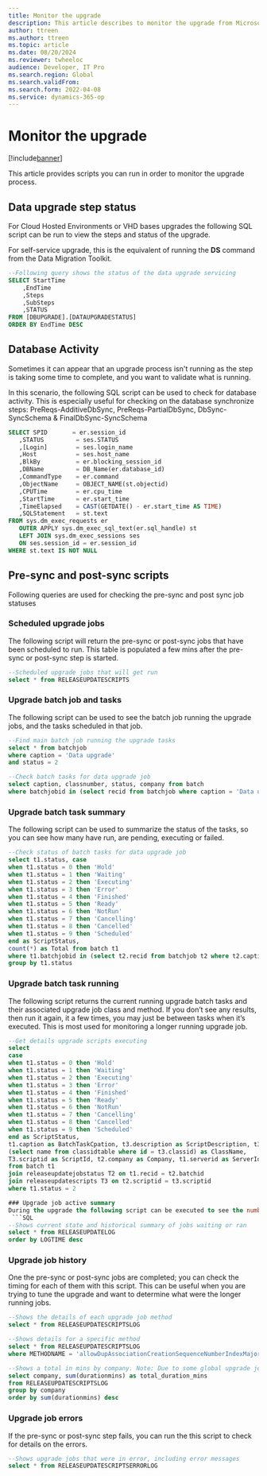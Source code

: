 ```yaml
---
title: Monitor the upgrade
description: This article describes to monitor the upgrade from Microsoft Dynamics 2012 to Dynamics 365 Finance.
author: ttreen
ms.author: ttreen
ms.topic: article
ms.date: 08/20/2024
ms.reviewer: twheeloc
audience: Developer, IT Pro
ms.search.region: Global
ms.search.validFrom: 
ms.search.form: 2022-04-08
ms.service: dynamics-365-op
---
```


# Monitor the upgrade

[!include[banner](../includes/banner.md)]

This article provides scripts you can run in order to monitor the upgrade process.

## Data upgrade step status
For Cloud Hosted Environments or VHD bases upgrades the following SQL script can be run to view the steps and status of the upgrade.

For self-service upgrade, this is the equivalent of running the **DS** command from the Data Migration Toolkit. 
```SQL
--Following query shows the status of the data upgrade servicing 
SELECT StartTime
	,EndTime
	,Steps
	,SubSteps
	,STATUS
FROM [DBUPGRADE].[DATAUPGRADESTATUS]
ORDER BY EndTime DESC
```

## Database Activity  
Sometimes it can appear that an upgrade process isn't running as the step is taking some time to complete, and you want to validate what is running.

In this scenario, the following SQL script can be used to check for database activity. This is especially useful for checking on the database synchronize steps: PreReqs-AdditiveDbSync, PreReqs-PartialDbSync, DbSync-SyncSchema & FinalDbSync-SyncSchema
 ```SQL
SELECT SPID       = er.session_id
    ,STATUS         = ses.STATUS
    ,[Login]        = ses.login_name
    ,Host           = ses.host_name
    ,BlkBy          = er.blocking_session_id
    ,DBName         = DB_Name(er.database_id)
    ,CommandType    = er.command
    ,ObjectName     = OBJECT_NAME(st.objectid)
    ,CPUTime        = er.cpu_time
    ,StartTime      = er.start_time
    ,TimeElapsed    = CAST(GETDATE() - er.start_time AS TIME)
    ,SQLStatement   = st.text
FROM sys.dm_exec_requests er
    OUTER APPLY sys.dm_exec_sql_text(er.sql_handle) st
    LEFT JOIN sys.dm_exec_sessions ses
    ON ses.session_id = er.session_id
WHERE st.text IS NOT NULL
```

## Pre-sync and post-sync scripts
Following queries are used for checking the pre-sync and post sync job statuses

### Scheduled upgrade jobs
The following script will return the pre-sync or post-sync jobs that have been scheduled to run. This table is populated a few mins after the pre-sync or post-sync step is started.
```SQL
--Scheduled upgrade jobs that will get run
select * from RELEASEUPDATESCRIPTS
 ```
### Upgrade batch job and tasks
The following script can be used to see the batch job running the upgrade jobs, and the tasks scheduled in that job.
```SQL
--Find main batch job running the upgrade tasks
select * from batchjob
where caption = 'Data upgrade'
and status = 2

--Check batch tasks for data upgrade job
select caption, classnumber, status, company from batch
where batchjobid in (select recid from batchjob where caption = 'Data upgrade' and status = 2)
 ```

### Upgrade batch task summary
The following script can be used to summarize the status of the tasks, so you can see how many have run, are pending, executing or failed. 
```SQL
--Check status of batch tasks for data upgrade job
select t1.status, case 
when t1.status = 0 then 'Hold'
when t1.status = 1 then 'Waiting'
when t1.status = 2 then 'Executing'
when t1.status = 3 then 'Error'
when t1.status = 4 then 'Finished'
when t1.status = 5 then 'Ready'
when t1.status = 6 then 'NotRun'
when t1.status = 7 then 'Cancelling'
when t1.status = 8 then 'Cancelled'
when t1.status = 9 then 'Scheduled'
end as ScriptStatus,
count(*) as Total from batch t1
where t1.batchjobid in (select t2.recid from batchjob t2 where t2.caption = 'Data upgrade' and t2.status = 2)
group by t1.status
```
### Upgrade batch task running
The following script returns the current running upgrade batch tasks and their associated upgrade job class and method. If you don’t see any results, then run it again, it a few times, you may just be between tasks when it’s executed. This is most used for monitoring a longer running upgrade job. 
```SQL
--Get details upgrade scripts executing
select 
case 
when t1.status = 0 then 'Hold'
when t1.status = 1 then 'Waiting'
when t1.status = 2 then 'Executing'
when t1.status = 3 then 'Error'
when t1.status = 4 then 'Finished'
when t1.status = 5 then 'Ready'
when t1.status = 6 then 'NotRun'
when t1.status = 7 then 'Cancelling'
when t1.status = 8 then 'Cancelled'
when t1.status = 9 then 'Scheduled'
end as ScriptStatus,
t1.caption as BatchTaskCpation, t3.description as ScriptDescription, t3.method as ScriptMethod, t3.classid as ClassId, 
(select name from classidtable where id = t3.classid) as ClassName,
T3.scriptid as ScriptId, t2.company as Company, t1.serverid as ServerId, t1.startdatetime as ScriptStartTime, t1.enddatetime as ScriptEndTime   
from batch t1
join releaseupdatejobstatus T2 on t1.recid = t2.batchid
join releaseupdatescripts T3 on t2.scriptid = t3.scriptid
where t1.status = 2

### Upgrade job active summary
During the upgrade the following script can be executed to see the number of pending, completed, executing and failed jobs. It’s similar to the ** Upgrade batch task summary** script above, but data for this is coming from the upgrade framework. 
 ```SQL
--Shows current state and historical summary of jobs waiting or ran
select * from RELEASEUPDATELOG
order by LOGTIME desc
```
### Upgrade job history
One the pre-sync or post-sync jobs are completed; you can check the timing for each of them with this script. This can be useful when you are trying to tune the upgrade and want to determine what were the longer running jobs. 
```SQL
--Shows the details of each upgrade job method
select * from RELEASEUPDATESCRIPTSLOG

--Shows details for a specific method
select * from RELEASEUPDATESCRIPTSLOG
where METHODNAME = 'allowDupAssociationCreationSequenceNumberIndexMajor'

--Shows a total in mins by company. Note: Due to some global upgrade jobs, you will see timings for company DAT
select company, sum(durationmins) as total_duration_mins
from RELEASEUPDATESCRIPTSLOG
group by company 
order by sum(durationmins) desc
```

### Upgrade job errors
If the pre-sync or post-sync step fails, you can run the this script to check for details on the errors. 
```SQL
--Shows upgrade jobs that were in error, including error messages
select * from RELEASEUPDATESCRIPTSERRORLOG
```


